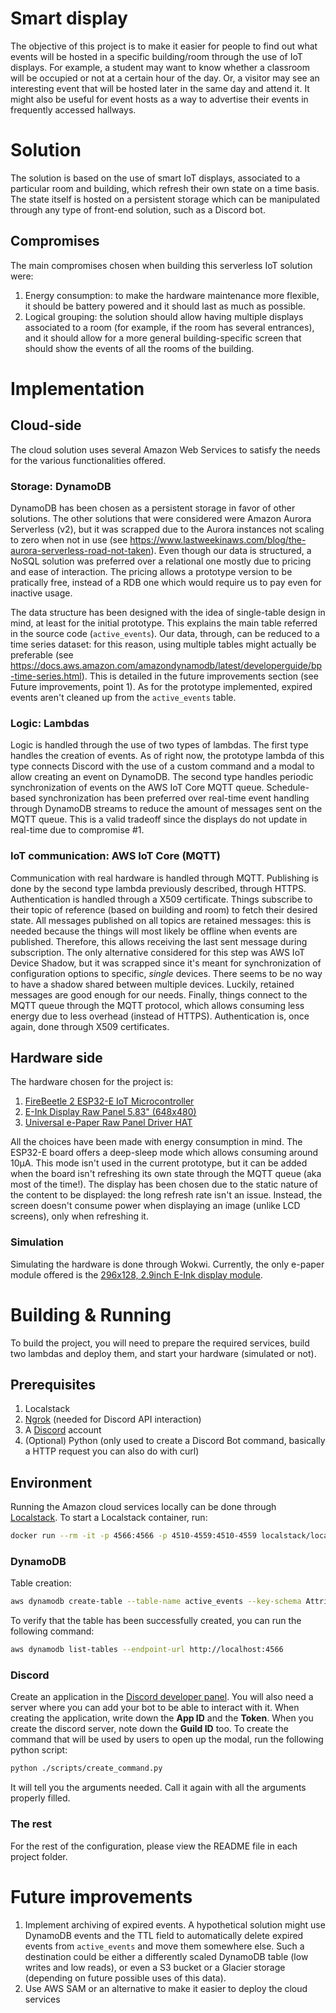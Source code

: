 # Smart display

The objective of this project is to make it easier for people to find out what events will be hosted in a specific building/room through the use of IoT displays. For example, a student may want to know whether a classroom will be occupied or not at a certain hour of the day. Or, a visitor may see an interesting event that will be hosted later in the same day and attend it. It might also be useful for event hosts as a way to advertise their events in frequently accessed hallways.

# Solution
The solution is based on the use of smart IoT displays, associated to a particular room and building, which refresh their own state on a time basis. The state itself is hosted on a persistent storage which can be manipulated through any type of front-end solution, such as a Discord bot.

## Compromises
The main compromises chosen when building this serverless IoT solution were:
1) Energy consumption: to make the hardware maintenance more flexible, it should be battery powered and it should last as much as possible.
2) Logical grouping: the solution should allow having multiple displays associated to a room (for example, if the room has several entrances), and it should allow for a more general building-specific screen that should show the events of all the rooms of the building.

# Implementation

## Cloud-side

The cloud solution uses several Amazon Web Services to satisfy the needs for the various functionalities offered.

### Storage: DynamoDB

DynamoDB has been chosen as a persistent storage in favor of other solutions. The other solutions that were considered were Amazon Aurora Serverless (v2), but it was scrapped due to the Aurora instances not scaling to zero when not in use (see https://www.lastweekinaws.com/blog/the-aurora-serverless-road-not-taken). Even though our data is structured, a NoSQL solution was preferred over a relational one mostly due to pricing and ease of interaction. The pricing allows a prototype version to be pratically free, instead of a RDB one which would require us to pay even for inactive usage.

The data structure has been designed with the idea of single-table design in mind, at least for the initial prototype. This explains the main table referred in the source code (`active_events`). Our data, through, can be reduced to a time series dataset: for this reason, using multiple tables might actually be preferable (see https://docs.aws.amazon.com/amazondynamodb/latest/developerguide/bp-time-series.html). This is detailed in the future improvements section (see Future improvements, point 1).
As for the prototype implemented, expired events aren't cleaned up from the `active_events` table.

### Logic: Lambdas

Logic is handled through the use of two types of lambdas.
The first type handles the creation of events. As of right now, the prototype lambda of this type connects Discord with the use of a custom command and a modal to allow creating an event on DynamoDB.
The second type handles periodic synchronization of events on the AWS IoT Core MQTT queue. Schedule-based synchronization has been preferred over real-time event handling through DynamoDB streams to reduce the amount of messages sent on the MQTT queue. This is a valid tradeoff since the displays do not update in real-time due to compromise #1.

### IoT communication: AWS IoT Core (MQTT)

Communication with real hardware is handled through MQTT. Publishing is done by the second type lambda previously described, through HTTPS. Authentication is handled through a X509 certificate. Things subscribe to their topic of reference (based on building and room) to fetch their desired state.
All messages published on all topics are retained messages: this is needed because the things will most likely be offline when events are published. Therefore, this allows receiving the last sent message during subscription.
The only alternative considered for this step was AWS IoT Device Shadow, but it was scrapped since it's meant for synchronization of configuration options to specific, *single* devices. There seems to be no way to have a shadow shared between multiple devices. Luckily, retained messages are good enough for our needs.
Finally, things connect to the MQTT queue through the MQTT protocol, which allows consuming less energy due to less overhead (instead of HTTPS). Authentication is, once again, done through X509 certificates.


## Hardware side

The hardware chosen for the project is:
1) [FireBeetle 2 ESP32-E IoT Microcontroller](https://thepihut.com/products/firebeetle-esp32-e-iot-microcontroller-supports-wi-fi-bluetooth?variant=39493908201667)
2) [E-Ink Display Raw Panel 5.83" (648x480)](https://thepihut.com/products/e-ink-display-module-5-83-648x480?variant=39695870787779)
3) [Universal e-Paper Raw Panel Driver HAT](https://thepihut.com/products/universal-e-paper-raw-panel-driver-hat?variant=32051318652990)

All the choices have been made with energy consumption in mind. The ESP32-E board offers a deep-sleep mode which allows consuming around 10µA. This mode isn't used in the current prototype, but it can be added when the board isn't refreshing its own state through the MQTT queue (aka most of the time!). The display has been chosen due to the static nature of the content to be displayed: the long refresh rate isn't an issue. Instead, the screen doesn't consume power when displaying an image (unlike LCD screens), only when refreshing it.

### Simulation

Simulating the hardware is done through Wokwi. Currently, the only e-paper module offered is the [296x128, 2.9inch E-Ink display module](https://www.waveshare.com/2.9inch-e-paper-module.htm).


# Building & Running

To build the project, you will need to prepare the required services, build two lambdas and deploy them, and start your hardware (simulated or not).

## Prerequisites
1) Localstack
2) [Ngrok](https://ngrok.com/download) (needed for Discord API interaction)
3) A [Discord](https://discord.com/) account
4) (Optional) Python (only used to create a Discord Bot command, basically a HTTP request you can also do with curl)

## Environment

Running the Amazon cloud services locally can be done through [Localstack](https://docs.localstack.cloud/getting-started/).
To start a Localstack container, run:
```sh
docker run --rm -it -p 4566:4566 -p 4510-4559:4510-4559 localstack/localstack
```

### DynamoDB

Table creation:

```sh
aws dynamodb create-table --table-name active_events --key-schema AttributeName=id,KeyType=HASH --attribute-definitions AttributeName=id,AttributeType=S --billing-mode PAY_PER_REQUEST --region eu-central-1 --endpoint-url http://localhost:4566
```

To verify that the table has been successfully created, you can run the following command:
```sh
aws dynamodb list-tables --endpoint-url http://localhost:4566
```

### Discord
Create an application in the [Discord developer panel](https://discord.com/developers/applications). You will also need a server where you can add your bot to be able to interact with it.
When creating the application, write down the **App ID** and the **Token**. When you create the discord server, note down the **Guild ID** too.
To create the command that will be used by users to open up the modal, run the following python script:
```sh
python ./scripts/create_command.py
```
It will tell you the arguments needed. Call it again with all the arguments properly filled.

### The rest
For the rest of the configuration, please view the README file in each project folder.

# Future improvements
1) Implement archiving of expired events. A hypothetical solution might use DynamoDB events and the TTL field to automatically delete expired events from `active_events` and move them somewhere else. Such a destination could be either a differently scaled DynamoDB table (low writes and low reads), or even a S3 bucket or a Glacier storage (depending on future possible uses of this data).
2) Use AWS SAM or an alternative to make it easier to deploy the cloud services
